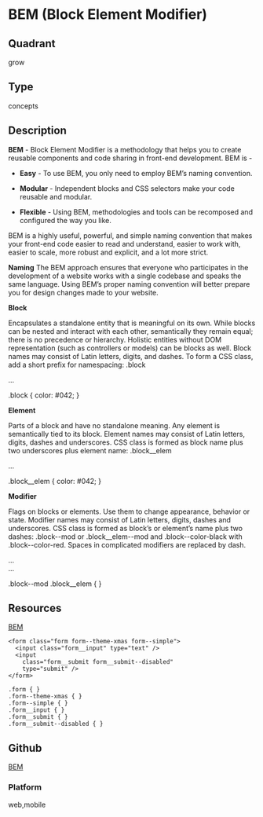 # BEM (Block Element Modifier)

## Quadrant
grow

## Type
concepts

## Description
**BEM** - Block Element Modifier is a methodology that helps you to create reusable components and code sharing in front-end development.
BEM is -

* **Easy** - To use BEM, you only need to employ BEM’s naming convention.

* **Modular** - Independent blocks and CSS selectors make your code reusable and modular.

* **Flexible** - Using BEM, methodologies and tools can be recomposed and configured the way you like.

BEM is a highly useful, powerful, and simple naming convention that makes your front-end code easier to read and understand, easier to work with, easier to scale, more robust and explicit, and a lot more strict.

**Naming**
The BEM approach ensures that everyone who participates in the development of a website works with a single codebase and speaks the same language. Using BEM’s proper naming convention will better prepare you for design changes made to your website.

**Block**

Encapsulates a standalone entity that is meaningful on its own. While blocks can be nested and interact with each other, semantically they remain equal; there is no precedence or hierarchy. Holistic entities without DOM representation (such as controllers or models) can be blocks as well. Block names may consist of Latin letters, digits, and dashes. To form a CSS class, add a short prefix for namespacing: .block

<div class="block">...</div>

.block { color: #042; }

**Element**

Parts of a block and have no standalone meaning. Any element is semantically tied to its block. Element names may consist of Latin letters, digits, dashes and underscores. CSS class is formed as block name plus two underscores plus element name: .block__elem

<div class="block">
	  ...
	  <span class="block__elem"></span>
</div>

.block__elem { color: #042; }

**Modifier**

Flags on blocks or elements. Use them to change appearance, behavior or state. Modifier names may consist of Latin letters, digits, dashes and underscores. CSS class is formed as block’s or element’s name plus two dashes: .block--mod or .block__elem--mod and .block--color-black with .block--color-red. Spaces in complicated modifiers are replaced by dash.

<div class="block block--mod">...</div>
	<div class="block block--size-big
		block--shadow-yes">...</div>

.block--mod .block__elem { }

## Resources
[BEM](http://getbem.com/)

```
<form class="form form--theme-xmas form--simple">
  <input class="form__input" type="text" />
  <input
    class="form__submit form__submit--disabled"
    type="submit" />
</form>

.form { }
.form--theme-xmas { }
.form--simple { }
.form__input { }
.form__submit { }
.form__submit--disabled { }
```

## Github
[BEM](https://github.com/getbem/getbem.com/)

### Platform
web,mobile